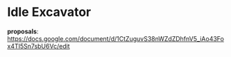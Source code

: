 # Idle Excavator

**proposals**: https://docs.google.com/document/d/1CtZuguvS38nWZdZDhfnV5_iAo43Fox4TI5Sn7sbU6Vc/edit
